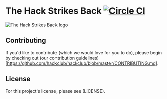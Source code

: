 # The Hack Strikes Back [![Circle CI](https://circleci.com/gh/hackclub/blog.svg?style=svg)](https://circleci.com/gh/hackclub/blog)

![The Hack Strikes Back logo](http://i.imgur.com/v1Loirc.gif)

## Contributing

If you'd like to contribute (which we would love for you to do), please begin by
checking out
(our contribution guidelines)[https://github.com/hackclub/hackclub/blob/master/CONTRIBUTING.md].

## License

For this project's license, please see (LICENSE).
